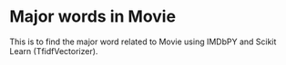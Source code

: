 # Major words in Movie

This is to find the major word related to Movie using IMDbPY and Scikit Learn (TfidfVectorizer).
